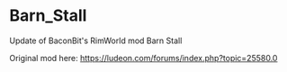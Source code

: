 # Barn_Stall
Update of BaconBit's RimWorld mod Barn Stall

Original mod here: https://ludeon.com/forums/index.php?topic=25580.0
